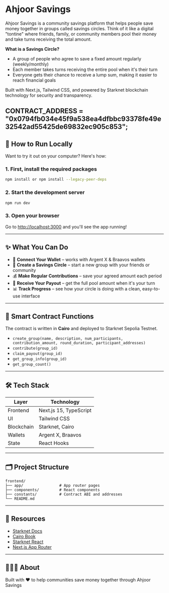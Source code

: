 # Ahjoor Savings

Ahjoor Savings is a community savings platform that helps people save money together in groups called savings circles. Think of it like a digital "tontine" where friends, family, or community members pool their money and take turns receiving the total amount.

**What is a Savings Circle?**
- A group of people who agree to save a fixed amount regularly (weekly/monthly)
- Each member takes turns receiving the entire pool when it's their turn
- Everyone gets their chance to receive a lump sum, making it easier to reach financial goals

Built with Next.js, Tailwind CSS, and powered by Starknet blockchain technology for security and transparency.

CONTRACT_ADDRESS = "0x0794fb034e45f9a538ea4dfbbc93378fe49e32542ad55425de69832ec905c853";
---

## 🚀 How to Run Locally

Want to try it out on your computer? Here's how:

### 1. First, install the required packages
```bash
npm install or npm install --legacy-peer-deps
```

### 2. Start the development server
```bash
npm run dev
```

### 3. Open your browser
Go to [http://localhost:3000](http://localhost:3000) and you'll see the app running!

---

## ✨ What You Can Do

- 🔗 **Connect Your Wallet** – works with Argent X & Braavos wallets
- 👥 **Create a Savings Circle** – start a new group with your friends or community  
- 💰 **Make Regular Contributions** – save your agreed amount each period
- 🎯 **Receive Your Payout** – get the full pool amount when it's your turn
- 📊 **Track Progress** – see how your circle is doing with a clean, easy-to-use interface

---

## 📜 Smart Contract Functions

The contract is written in **Cairo** and deployed to Starknet Sepolia Testnet.

- `create_group(name, description, num_participants, contribution_amount, round_duration, participant_addresses)`
- `contribute(group_id)`
- `claim_payout(group_id)`
- `get_group_info(group_id)`
- `get_group_count()`

---

## 🛠️ Tech Stack

| Layer      | Technology             |
| ---------- | ---------------------- |
| Frontend   | Next.js 15, TypeScript |
| UI         | Tailwind CSS           |
| Blockchain | Starknet, Cairo        |
| Wallets    | Argent X, Braavos      |
| State      | React Hooks            |

---

## 🗂 Project Structure

```
frontend/
├── app/                # App router pages
├── components/         # React components
├── constants/          # Contract ABI and addresses
└── README.md
```

---

## 🔗 Resources

- [Starknet Docs](https://docs.starknet.io/)
- [Cairo Book](https://book.cairo-lang.org/)
- [Starknet React](https://github.com/apibara/starknet-react)
- [Next.js App Router](https://nextjs.org/docs/app)

---

## 👩🏾‍💻 About

Built with ❤️ to help communities save money together through Ahjoor Savings

